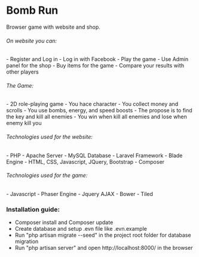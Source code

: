 <h1>Bomb Run</h1> 
Browser game with website and shop.

<h6>On website you can:</h6>
- Register and Log in
- Log in with Facebook
- Play the game
- Use Admin panel for the shop
- Buy items for the game
- Compare your results with other players
 
<h6>The Game:</h6>
- 2D role-playing game
- You hace character
- You collect money and scrolls
- You use bombs, energy, and speed boosts
- The propose is to find the key and kill all enemies
- You win when kill all enemies and lose when enemy kill you

<h6>Technologies used for the website:</h6>
- PHP
- Apache Server
- MySQL Database
- Laravel Framework
- Blade Engine
- HTML, CSS, Javascript, JQuery, Bootstrap
- Composer
 
<h6>Technologies used for the game:</h6>
- Javascript
- Phaser Engine
- Jquery AJAX
- Bower
- Tiled

<h3>Installation guide:</h3>

- Composer install and Composer update
- Create database and setup .evn file like .evn.example
- Run "php artisan migrate --seed" in the project root folder for database migration
- Run "php artisan server" and open http://localhost:8000/ in the browser
